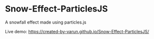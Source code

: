 # Snow-Effect-ParticlesJS
A snowfall effect made using particles.js  
  
Live demo: https://created-by-varun.github.io/Snow-Effect-ParticlesJS/
